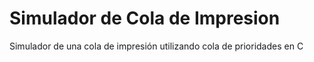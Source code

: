 # Simulador de Cola de Impresion
Simulador de una cola de impresión utilizando cola de prioridades en C
